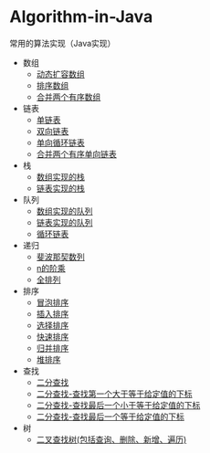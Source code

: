 # Algorithm-in-Java
常用的算法实现（Java实现）
* 数组
  - [动态扩容数组](https://github.com/well-John/Algorithm-in-Java/blob/master/src/main/java/array/DynamicArray.java)
  - [排序数组](https://github.com/well-John/Algorithm-in-Java/blob/master/src/main/java/array/SortArray.java)
  - [合并两个有序数组](https://github.com/well-John/Algorithm-in-Java/blob/master/src/main/java/array/MergeTwoSortArray.java)
* 链表
  - [单链表](https://github.com/well-John/Algorithm-in-Java/blob/master/src/main/java/linklist/SingleLinkList.java)
  - [双向链表](https://github.com/well-John/Algorithm-in-Java/blob/master/src/main/java/linklist/DoubleLinkList.java)
  - [单向循环链表](https://github.com/well-John/Algorithm-in-Java/blob/master/src/main/java/linklist/SingleCycleLinklist.java)
  - [合并两个有序单向链表](https://github.com/well-John/Algorithm-in-Java/blob/master/src/main/java/linklist/MergeTwoSortSingleLinkList.java)
* 栈
  - [数组实现的栈](https://github.com/well-John/Algorithm-in-Java/blob/master/src/main/java/stack/ArrayStack.java)
  - [链表实现的栈](https://github.com/well-John/Algorithm-in-Java/blob/master/src/main/java/stack/LinkListStack.java)
* 队列
  - [数组实现的队列](https://github.com/well-John/Algorithm-in-Java/blob/master/src/main/java/queue/ArrayQueue.java)
  - [链表实现的队列](https://github.com/well-John/Algorithm-in-Java/blob/master/src/main/java/queue/LinkListQueue.java)
  - [循环链表](https://github.com/well-John/Algorithm-in-Java/blob/master/src/main/java/queue/CycleQueue.java)
* 递归
  - [斐波那契数列](https://github.com/well-John/Algorithm-in-Java/blob/master/src/main/java/recursion/Fibonacci.java)
  - [n的阶乘](https://github.com/well-John/Algorithm-in-Java/blob/master/src/main/java/recursion/Factorial.java)
  - [全排列](https://github.com/well-John/Algorithm-in-Java/blob/master/src/main/java/recursion/Permutation.java)
* 排序
  - [冒泡排序](https://github.com/well-John/Algorithm-in-Java/blob/master/src/main/java/sort/BubbleSort.java)
  - [插入排序](https://github.com/well-John/Algorithm-in-Java/blob/master/src/main/java/sort/InsertSort.java)
  - [选择排序](https://github.com/well-John/Algorithm-in-Java/blob/master/src/main/java/sort/SelectionSort.java)
  - [快速排序](https://github.com/well-John/Algorithm-in-Java/blob/master/src/main/java/sort/QuickSort.java)
  - [归并排序](https://github.com/well-John/Algorithm-in-Java/blob/master/src/main/java/sort/MergeSort.java)
  - [堆排序](https://github.com/well-John/Algorithm-in-Java/blob/master/src/main/java/sort/MergeSort.java)
* 查找
  - [二分查找](https://github.com/well-John/Algorithm-in-Java/blob/master/src/main/java/search/BinarySearch.java)
  - [二分查找-查找第一个大于等于给定值的下标](https://github.com/well-John/Algorithm-in-Java/blob/master/src/main/java/search/BinarySearch1.java)
  - [二分查找-查找最后一个小于等于给定值的下标](https://github.com/well-John/Algorithm-in-Java/blob/master/src/main/java/search/BinarySearch2.java)
  - [二分查找-查找最后一个等于给定值的下标](https://github.com/well-John/Algorithm-in-Java/blob/master/src/main/java/search/BinarySearch3.java)
* 树
  - [二叉查找树(包括查询、删除、新增、遍历)](https://github.com/well-John/Algorithm-in-Java/blob/master/src/main/java/tree/BinarySearchTree.java)
